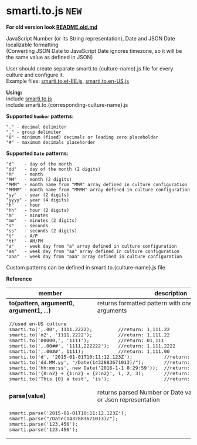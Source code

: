 # smarti.to.js `NEW`

<b>For old version look [README.old.md](https://github.com/onitecsoft/smarti.to.js/blob/master/README.old.md)</b>

JavaScript Number (or its String representation), Date and JSON Date localizable formatting  
(Converting JSON Date to JavaScript Date ignores timezone, so it will be the same value as defined in JSON)

User should create separate smarti.to.{culture-name}.js file for every culture and configure it.  
Example files: [smarti.to.et-EE.js](https://raw.githubusercontent.com/onitecsoft/smarti.to.js/master/src/smarti.to.et-EE.js), [smarti.to.en-US.js](https://raw.githubusercontent.com/onitecsoft/smarti.to.js/master/src/smarti.to.en-US.js)

<b>Using:</b>  
include [smarti.to.js](https://raw.githubusercontent.com/onitecsoft/smarti.to.js/master/src/smarti.to.js)   
include smarti.to.{corresponding-culture-name}.js

<b>Supported `Number` patterns:</b>
```
"." - decimal delimiter  
"," - group delimiter  
"0" - minimum (fixed) decimals or leading zero placeholder  
"#" - maximum decimals placehorder
```

<b>Supported `Date` patterns:</b>
```
"d"    - day of the month  
"dd"   - day of the month (2 digits)  
"M"    - month  
"MM"   - month (2 digits)  
"MMM"  - month name from "MMM" array defined in culture configuration  
"MMMM" - month name from "MMMM" array defined in culture configuration  
"yy"   - year (2 digits)  
"yyyy" - year (4 digits)  
"h"    - hour  
"hh"   - hour (2 digits)  
"m"    - minutes  
"mm"   - minutes (2 digits)  
"s"    - seconds  
"ss"   - seconds (2 digits)  
"t"    - A/P  
"tt"   - AM/PM  
"a"    - week day from "a" array defined in culture configuration  
"aa"   - week day from "aa" array defined in culture configuration  
"aaa"  - week day from "aaa" array defined in culture configuration  
```

Custom patterns can be defined in smarti.to.{culture-name}.js file

<b>Reference</b>

<table>
  <thead>
    <tr>
      <th>member</th>
      <th>description</th>
    </tr>
  </thead>
  <tr>
    <td><b>to(pattern, argument0, argument1, ...)</b></td>
    <td>returns formatted pattern with one or multiple arguments</td>
  </tr>
  <tr>
    <td colspan="2">
<pre lang="javascript">
//used en-US culture
smarti.to(',.00', 1111.2222);         //return: 1,111.22
smarti.to('n2', '1111.2222');         //return: 1,111.22
smarti.to('00000,', '1111');          //return: 01,111
smarti.to(',.00##', '1111,222222');   //return: 1,111.2222
smarti.to(',.00##', 1111);            //return: 1,111.00
smarti.to('d', '2015-01-01T10:11:12.123Z');           //return: 1/1/2015
smarti.to('dd.MM.yy', "/Date(1432883671013)/");       //return: 29.05.15
smarti.to('hh:mm:ss', new Date('2016-1-1 8:29:59'));  //return: 08:29:59
smarti.to('{0:n2} + {1:n2} = {2:n2}', 1, 2, 3);       //return: 1.00 + 2.00 = 3.00
smarti.to('This {0} a test', 'is');                   //return: This is a test
</pre>
    </td>
  </tr>
  <tr>
    <td><b>parse(value)</b></td>
    <td>returns parsed Number or Date value from its String or Json representation</td>
  </tr>
  <tr>
    <td colspan="2">
<pre lang="javascript">
smarti.parse('2015-01-01T10:11:12.123Z');
smarti.parse("/Date(1432883671013)/");
smarti.parse('123,456');
smarti.parse('123.456');
</pre>
    </td>
  </tr>
</table>
